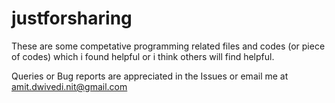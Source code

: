 # justforsharing
These are some competative programming related files and codes (or piece of codes) 
which i found helpful or i think others will find helpful.

Queries or Bug reports are appreciated in the Issues or email me at amit.dwivedi.nit@gmail.com

